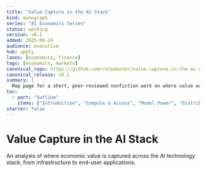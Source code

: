 ```yaml
---
title: "Value Capture in the AI Stack"
kind: monograph
series: "AI Economics Series"
status: working
version: v0.1
added: 2025-09-24
audience: executive
hub: apply
lanes: [economics, finance]
tags: [economics, markets]
canonical_repo: https://github.com/rolodexter/value-capture-in-the-ai-stack
canonical_release: v0.1
summary: |
  Map page for a short, peer-reviewed nonfiction work on where value accrues across infra→models→agents→distribution.
toc:
  - part: "Outline"
    items: ["Introduction", "Compute & Access", "Model Power", "Distribution & Moats"]
starter: false
---
```

# Value Capture in the AI Stack

An analysis of where economic value is captured across the AI technology stack, from infrastructure to end-user applications.
